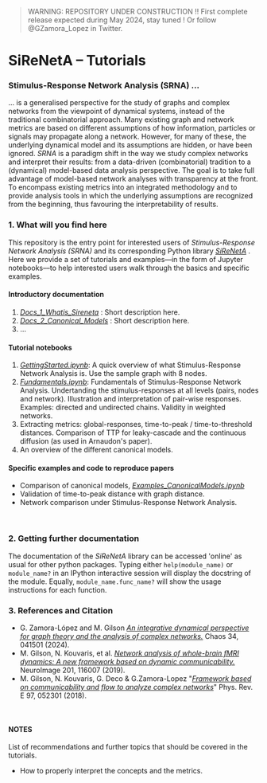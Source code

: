 > WARNING: REPOSITORY UNDER CONSTRUCTION !! First complete release expected during May 2024, stay tuned ! Or follow @GZamora_Lopez in Twitter.

# SiReNetA – Tutorials
### Stimulus-Response Network Analysis (SRNA) …


… is a generalised perspective for the study of graphs and complex networks from the viewpoint of dynamical systems, instead of the traditional combinatorial approach. Many existing graph and network metrics are based on different assumptions of how information, particles or signals may propagate along a network. However, for many of these, the underlying dynamical model and its assumptions are hidden, or have been ignored. *SRNA* is a paradigm shift in the way we study complex networks and interpret their results: from a data-driven (combinatorial) tradition to a (dynamical) model-based data analysis perspective. The goal is to take full advantage of model-based network analyses with transparency at the front. To encompass existing metrics into an integrated methodology and to provide analysis tools in which the underlying assumptions are recognized from the beginning, thus favouring the interpretability of results.



### 1. What will you find here

This repository is the entry point for interested users of *Stimulus-Response Network Analysis (SRNA)* and its corresponding Python library *[SiReNetA](https://github.com/mb-BCA/SiReNetA)* . Here we provide a set of tutorials and examples––in the form of Jupyter notebooks––to help interested users walk through the basics and specific examples.

#### Introductory documentation

1. *[Docs\_1\_Whatis_Sireneta](Docs_1_Whatis_Sireneta.md)* : Short description here.
2. *[Docs\_2\_Canonical_Models](Docs_2_Canonical_Models.md)* : Short description here.
2. …


#### Tutorial notebooks

1. *[GettingStarted.ipynb](1_GettingStarted.ipynb)*: A quick overview of what Stimulus-Response Network Analysis is. Use the sample graph with 8 nodes.
2. *[Fundamentals.ipynb](2_Basics_StimResponses.ipynb)*: Fundamentals of Stimulus-Response Network Analysis. Undertanding the stimulus-responses at all levels (pairs, nodes and network). Illustration and interpretation of pair-wise responses. Examples: directed and undirected chains. Validity in weighted networks.
4. Extracting metrics: global-responses, time-to-peak / time-to-threshold distances. Comparison of TTP for leaky-cascade and the continuous diffusion (as used in Arnaudon's paper).
5. An overview of the different canonical models.


#### Specific examples and code to reproduce papers

- Comparison of canonical models, *[Examples_CanonicalModels.ipynb](#)*
- Validation of time-to-peak distance with graph distance.
- Network comparison under Stimulus-Response Network Analysis.




&nbsp;
### 2. Getting further documentation

The documentation of the *SiReNetA* library can be accessed 'online' as usual for other python packages. Typing either `help(module_name)` or `module_name?` in an IPython interactive session will display the docstring of the module. Equally, `module_name.func_name?` will show the usage instructions for each function.


### 3. References and Citation

- G. Zamora-López and M. Gilson *[An integrative dynamical perspective for graph theory and the analysis of complex networks.](https://doi.org/10.1063/5.0202241)* Chaos 34, 041501 (2024).
- M. Gilson, N. Kouvaris, et al. *[Network analysis of whole-brain fMRI
dynamics: A new framework based on dynamic communicability.](https://doi.org/10.1016/j.neuroimage.2019.116007)* NeuroImage 201, 116007 (2019).
- M. Gilson, N. Kouvaris, G. Deco & G.Zamora-Lopez "*[Framework based on communicability and flow to analyze complex networks](https://doi.org/10.1103/PhysRevE.97.052301)*" Phys. Rev. E 97, 052301 (2018).



&nbsp;
#### NOTES

List of recommendations and further topics that should be covered in the tutorials.

- How to properly interpret the concepts and the metrics.
